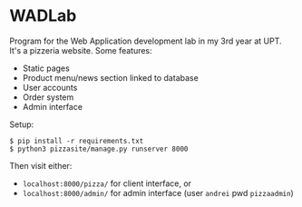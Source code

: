 # WADLab

Program for the Web Application development lab in my 3rd year at UPT. It's a pizzeria website. 
Some features:
* Static pages
* Product menu/news section linked to database
* User accounts
* Order system
* Admin interface

Setup:

    $ pip install -r requirements.txt
    $ python3 pizzasite/manage.py runserver 8000
    
Then visit either:
* `localhost:8000/pizza/` for client interface, or
* `localhost:8000/admin/` for admin interface (user `andrei` pwd `pizzaadmin`)
